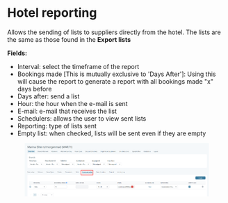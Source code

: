 # Hotel reporting

Allows the sending of lists to suppliers directly from the hotel. The lists are the same as those found in the **Export lists**

**Fields:**

* Interval: select the timeframe of the report
* Bookings made \[This is mutually exclusive to 'Days After']: Using this will cause the report to generate a report with all bookings made "x" days before
* Days after: send a list
* Hour: the hour when the e-mail is sent
* E-mail: e-mail that receives the list
* Schedulers: allows the user to view sent lists
* Reporting: type of lists sent
* Empty list: when checked, lists will be sent even if they are empty

<figure><img src="../../../.gitbook/assets/image (1) (1) (1) (1) (1) (1) (1) (1) (1) (1) (1) (1) (1) (1) (1).png" alt=""><figcaption></figcaption></figure>
